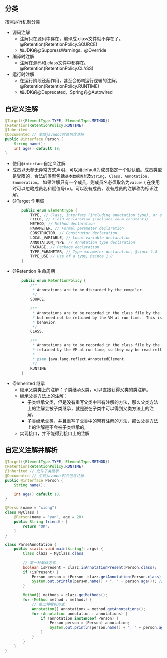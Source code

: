 ## 分类
按照运行机制分类
- 源码注解
    - 注解只在源码中存在，编译成.class文件就不存在了。@Retention(RetentionPolicy.SOURCE)
    - 如JDK的@SuppressWarnings、@Override
- 编译时注解
    - 注解在源码和.class文件中都存在。@Retention(RetentionPolicy.CLASS)
- 运行时注解
    - 在运行阶段还起作用，甚至会影响运行逻辑的注解。@Retention(RetentionPolicy.RUNTIME)
    - 如JDK的@Deprecated，Spring的@Autowired

## 自定义注解
```java
@Target({ElementType.TYPE, ElementType.METHOD})
@Retention(RetentionPolicy.RUNTIME)
@Inherited
@Documented // 生成javadoc时会包含注解
public @interface Person {
    String name();
    int age() default 18;
}
```
- 使用`@interface`自定义注解
- 成员以无参无异常方式声明，可以用default为成员指定一个默认值。成员类型是受限的，合法的类型包括`基本数据类型`及`String, Class, Annotation, Enumeration`。
如果注解只有一个成员，则成员名必须取名为`value()`,在使用时可以忽略成员名和赋值号(=)。可以没有成员，没有成员的注解称为标识注解。
- @Target 作用域
    ```java
        public enum ElementType {
            TYPE, // Class, interface (including annotation type), or enum declaration
            FIELD, // Field declaration (includes enum constants)
            METHOD, // Method declaration
            PARAMETER, // Formal parameter declaration
            CONSTRUCTOR, // Constructor declaration
            LOCAL_VARIABLE, // Local variable declaration
            ANNOTATION_TYPE, // Annotation type declaration
            PACKAGE, // Package declaration
            TYPE_PARAMETER, // Type parameter declaration, @since 1.8
            TYPE_USE // Use of a type, @since 1.8
        }
    ```
- @Retention 生命周期
    ```java
        public enum RetentionPolicy {
            /**
             * Annotations are to be discarded by the compiler.
             */
            SOURCE,
        
            /**
             * Annotations are to be recorded in the class file by the compiler
             * but need not be retained by the VM at run time.  This is the default
             * behavior.
             */
            CLASS,
        
            /**
             * Annotations are to be recorded in the class file by the compiler and
             * retained by the VM at run time, so they may be read reflectively.
             *
             * @see java.lang.reflect.AnnotatedElement
             */
            RUNTIME
        }
    ```
- @Inherited 继承
    - 继承父类类上的注解：子类继承父类，可以直接获得父类的类注解。
    - 继承父类方法上的注解：
        - 子类继承父类，但是没有重写父类中带有注解的方法，那么父类方法上的注解会被子类继承，就是说在子类中可以得到父类方法上的注解。
        - 子类继承父类，并且重写了父类中的带有注解的方法，那么父类方法上的注解是不会被子类继承的。
    - 实现接口，并不能得到接口上的注解


## 自定义注解并解析
```java
@Target({ElementType.TYPE, ElementType.METHOD})
@Retention(RetentionPolicy.RUNTIME)
@Inherited // 允许子类继承
@Documented // 生成javadoc时会包含注解
public @interface Person {
    String name();

    int age() default 18;
}

@Person(name = "xiong")
class MyClass {
    @Person(name = "yan", age = 20)
    public String friend() {
        return "OK";
    }
}

class ParseAnnotation {
    public static void main(String[] args) {
        Class clazz = MyClass.class;
        
        // 第一种解析方式
        boolean isPresent = clazz.isAnnotationPresent(Person.class);
        if (isPresent) {
            Person person = (Person) clazz.getAnnotation(Person.class);
            System.out.println(person.name() + ", " + person.age()); // xiong, 18
        }

        Method[] methods = clazz.getMethods();
        for (Method method : methods) {
            // 第二种解析方式
            Annotation[] annotations = method.getAnnotations();
            for (Annotation annotation : annotations) {
                if (annotation instanceof Person) {
                    Person person = (Person) annotation;
                    System.out.println(person.name() + ", " + person.age()); // yan, 20
                }
            }
        }
    }
}
```
    